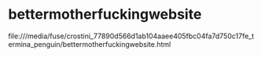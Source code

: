 # bettermotherfuckingwebsite
file:///media/fuse/crostini_77890d566d1ab104aaee405fbc04fa7d750c17fe_termina_penguin/bettermotherfuckingwebsite.html
